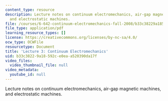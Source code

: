 ```yaml
---
content_type: resource
description: Lecture notes on continuum electromechanics, air-gap magnetic machines,
  and electrostatic machines.
file: /courses/6-642-continuum-electromechanics-fall-2008/b33c38229a18592ce0eaa520390da17f_lec03_f08.pdf
file_type: application/pdf
learning_resource_types: []
license: https://creativecommons.org/licenses/by-nc-sa/4.0/
ocw_type: OCWFile
resourcetype: Document
title: 'Lecture 3: Continuum Electromechanics'
uid: b33c3822-9a18-592c-e0ea-a520390da17f
video_files:
  video_thumbnail_file: null
video_metadata:
  youtube_id: null
---
```

Lecture notes on continuum electromechanics, air-gap magnetic machines, and electrostatic machines.